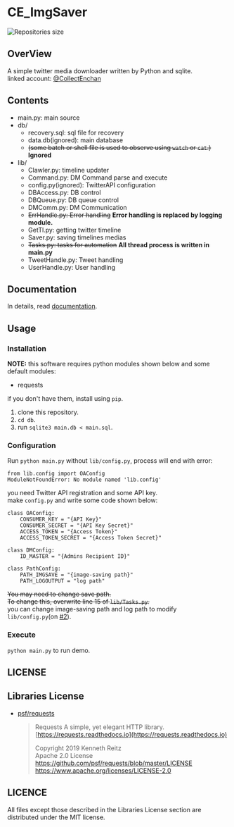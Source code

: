 # CE_ImgSaver

![Repositories size](https://img.shields.io/github/repo-size/Enchan1207/CE_ImgSaver?color=%2300a000)  

## OverView
A simple twitter media downloader written by Python and sqlite.  
linked account: [@CollectEnchan](twitter.com/CollectEnchan)  

## Contents
 * main.py: main source
 * db/
    * recovery.sql: sql file for recovery
    * data.db(ignored): main database
    * ~~(some batch or shell file is used to observe using `watch` or `cat`.)~~ **Ignored**
 * lib/
    * Clawler.py: timeline updater
    * Command.py: DM Command parse and execute
    * config.py(ignored): TwitterAPI configuration
    * DBAccess.py: DB control
    * DBQueue.py: DB queue control
    * DMComm.py: DM Communication
    * ~~ErrHandle.py: Error handling~~ **Error handling is replaced by logging module.**
    * GetTl.py: getting twitter timeline
    * Saver.py: saving timelines medias
    * ~~Tasks.py: tasks for automation~~ **All thread process is written in main.py**
    * TweetHandle.py: Tweet handling
    * UserHandle.py: User  handling

## Documentation
In details, read [documentation](documentation/index.md).

## Usage
### Installation
**NOTE:** this software requires python modules shown below and some default modules:

 * requests

if you don't have them, install using `pip`.  

 1. clone this repository.
 1. `cd db`.
 1. run `sqlite3 main.db < main.sql`.

### Configuration
Run `python main.py` without `lib/config.py`, process will end with error:

    from lib.config import OAConfig
    ModuleNotFoundError: No module named 'lib.config'
    
you need Twitter API registration and some API key.  
make `config.py` and write some code shown below:

    class OAConfig:
        CONSUMER_KEY = "{API Key}"
        CONSUMER_SECRET = "{API Key Secret}"
        ACCESS_TOKEN = "{Access Token}"
        ACCESS_TOKEN_SECRET = "{Access Token Secret}"

    class DMConfig:
        ID_MASTER = "{Admins Recipient ID}"

    class PathConfig:
        PATH_IMGSAVE = "{image-saving path}"
        PATH_LOGOUTPUT = "log path"

~~You may need to change save path.~~  
~~To change this, overwrite line 15 of `lib/Tasks.py`.~~  
you can change image-saving path and log path to modify `lib/config.py`(on [#2](https://github.com/Enchan1207/CE_ImgSaver/issues/2)).  

### Execute
`python main.py` to run demo.

## LICENSE
## Libraries License
* [psf/requests](https://github.com/psf/requests)
  > Requests
  > A simple, yet elegant HTTP library. [https://requests.readthedocs.io](https://requests.readthedocs.io)
  >
  > Copyright 2019 Kenneth Reitz  
  > Apache 2.0 License
  > https://github.com/psf/requests/blob/master/LICENSE
  > https://www.apache.org/licenses/LICENSE-2.0


## LICENCE
All files except those described in the Libraries License section are distributed under the MIT license.
